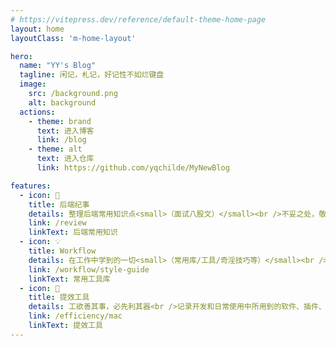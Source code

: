 ```yaml
---
# https://vitepress.dev/reference/default-theme-home-page
layout: home
layoutClass: 'm-home-layout'

hero:
  name: "YY's Blog"
  tagline: 闲记，札记，好记性不如烂键盘
  image:
    src: /background.png
    alt: background
  actions:
    - theme: brand
      text: 进入博客
      link: /blog
    - theme: alt
      text: 进入仓库
      link: https://github.com/yqchilde/MyNewBlog

features:
  - icon: 📖
    title: 后端纪事
    details: 整理后端常用知识点<small>（面试八股文）</small><br />不妥之处，敬请雅正
    link: /review
    linkText: 后端常用知识
  - icon: 💡
    title: Workflow
    details: 在工作中学到的一切<small>（常用库/工具/奇淫技巧等）</small><br />配合 CV 大法来更好的摸鱼
    link: /workflow/style-guide
    linkText: 常用工具库
  - icon: 🧰
    title: 提效工具
    details: 工欲善其事，必先利其器<br />记录开发和日常使用中所用到的软件、插件、扩展等
    link: /efficiency/mac
    linkText: 提效工具
---
```


<ClientOnly><Heatmap /></ClientOnly>

<style>
.m-home-layout .image-src:hover {
  transform: translate(-50%, -50%) rotate(666turn);
  transition: transform 59s 1s cubic-bezier(0.3, 0, 0.8, 1);
}

.m-home-layout .details small {
  opacity: 0.8;
}

.m-home-layout .item:last-child .details {
  display: flex;
  justify-content: flex-end;
  align-items: end;
}

@media (min-width: 768px) {
  .VPHome {
    margin-bottom: 50px !important;
  }
}
</style>
